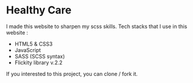 # Healthy Care 

I made this website to sharpen my scss skills.
Tech stacks that I use in this website : 
- HTML5 & CSS3 
- JavaScript
- SASS (SCSS syntax)
- Flickity library v.2.2

If you interested to this project, you can clone / fork it. 
